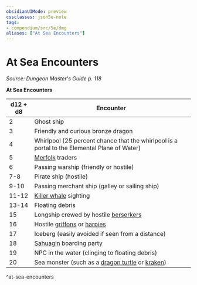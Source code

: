 ```yaml
---
obsidianUIMode: preview
cssclasses: json5e-note
tags:
- compendium/src/5e/dmg
aliases: ["At Sea Encounters"]
---
```

# At Sea Encounters
*Source: Dungeon Master's Guide p. 118* 

**At Sea Encounters**

| d12 + d8 | Encounter |
|----------|-----------|
| 2 | Ghost ship |
| 3 | Friendly and curious bronze dragon |
| 4 | Whirlpool (25 percent chance that the whirlpool is a portal to the Elemental Plane of Water) |
| 5 | [Merfolk](compendium/bestiary/humanoid/merfolk.md) traders |
| 6 | Passing warship (friendly or hostile) |
| 7-8 | Pirate ship (hostile) |
| 9-10 | Passing merchant ship (galley or sailing ship) |
| 11-12 | [Killer whale](compendium/bestiary/beast/killer-whale.md) sighting |
| 13-14 | Floating debris |
| 15 | Longship crewed by hostile [berserkers](compendium/bestiary/humanoid/berserker.md) |
| 16 | Hostile [griffons](compendium/bestiary/monstrosity/griffon.md) or [harpies](compendium/bestiary/monstrosity/harpy.md) |
| 17 | Iceberg (easily avoided if seen from a distance) |
| 18 | [Sahuagin](compendium/bestiary/humanoid/sahuagin.md) boarding party |
| 19 | NPC in the water (clinging to floating debris) |
| 20 | Sea monster (such as a [dragon turtle](compendium/bestiary/dragon/dragon-turtle.md) or [kraken](compendium/bestiary/monstrosity/kraken.md)) |
^at-sea-encounters